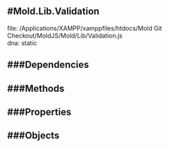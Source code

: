 
#Mold.Lib.Validation
---------------------------------------

file: /Applications/XAMPP/xamppfiles/htdocs/Mold Git Checkout/MoldJS/Mold/Lib/Validation.js  
dna: static


	




###Dependencies
--------------




   
###Methods
--------------

   
###Properties
-------------

   
###Objects
------------


		
